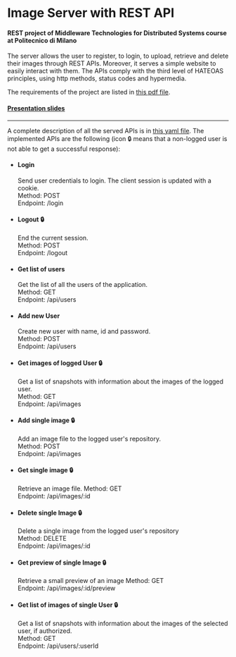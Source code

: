 # Image Server with REST API
#### REST project of Middleware Technologies for Distributed Systems course at Politecnico di Milano

The server allows the user to register, to login, to upload, retrieve and delete their images through REST APIs.
Moreover, it serves a simple website to easily interact with them.
The APIs comply with the third level of HATEOAS principles, using http methods, status codes and hypermedia.

The requirements of the project are listed in [this pdf file](https://github.com/cristiangiann/mtds-project-rest/blob/master/deliverables/requirements.pdf).

#### [Presentation slides](https://github.com/cristiangiann/mtds-project-rest/blob/master/deliverables/presentation.pdf)
---
A complete description of all the served APIs is in [this yaml file](https://github.com/cristiangiann/mtds-project-rest/blob/master/src/main/resources/api_documentation.yaml).
The implemented APIs are the following (icon 🔒 means that a non-logged user is not able to get a successful response):
+ #### Login
  Send user credentials to login. The client session is updated with a cookie.  
  Method: POST  
  Endpoint: /login
+ #### Logout 🔒
  End the current session.  
  Method: POST  
  Endpoint: /logout
+ #### Get list of users
  Get the list of all the users of the application.  
  Method: GET  
  Endpoint: /api/users
+ #### Add new User
  Create new user with name, id and password.  
  Method: POST  
  Endpoint: /api/users
+ #### Get images of logged User 🔒
  Get a list of snapshots with information about the images of the logged user.  
  Method: GET  
  Endpoint: /api/images
+ #### Add single image 🔒
  Add an image file to the logged user's repository.  
  Method: POST  
  Endpoint: /api/images
+ #### Get single image 🔒
  Retrieve an image file.
  Method: GET  
  Endpoint: /api/images/:id
+ #### Delete single Image 🔒
  Delete a single image from the logged user's repository  
  Method: DELETE  
  Endpoint: /api/images/:id
+ #### Get preview of single Image 🔒
  Retrieve a small preview of an image
  Method: GET  
  Endpoint: /api/images/:id/preview
+ #### Get list of images of single User 🔒
  Get a list of snapshots with information about the images of the selected user, if authorized.  
  Method: GET  
  Endpoint: /api/users/:userId
